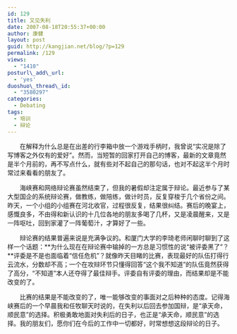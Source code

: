 ```yaml
---
id: 129
title: 又见失利
date: 2007-08-18T20:55:37+00:00
author: 康健
layout: post
guid: http://kangjian.net/blog/?p=129
permalink: /129
views:
  - "1410"
posturl\_add\_url:
  - 'yes'
duoshuo\_thread\_id:
  - "3580297"
categories:
  - Debating
tags:
  - 培训
  - 辩论
---
```

　　在解释为什么总是在出差的行李箱中放一个游戏手柄时，我曾说“实况是除了写博客之外仅有的爱好”。然而，当短暂的回家打开自己的博客，最新的文章竟然是半个月前的，再不写点什么，就有些对不起自己的那句话，也对不起这半个月时常过来看看的朋友了。

　　海峡赛和网络辩论赛虽然结束了，但我的暑假却注定属于辩论。最近参与了某大型国企的系统辩论赛，做教练，做陪练，做计时员，反复穿梭于几个省份之间。昨天，一个小组的小组赛在河北收官，过程很反复，结果很纠结。赛后的晚宴上，感慨良多，不由得和新认识的十几位各地的朋友多喝了几杯，又是凌晨醒来，又是一阵呕吐，回到家灌了一阵葡萄汁，才算好了一些。

　　辩论赛的结果普遍来说是充满争议的。和厦门大学的李琦老师闲聊时聊到了这样一个话题：**为什么现在在辩论赛中输掉的一方总是习惯性的说“被评委黑了”？**评委是不是也面临着“信任危机”？就像昨天目睹的比赛，表现最好的队伍打得行云流水，分数却不高；一个在攻辩环节只懂得回答“这个我不知道”的队伍竟然获得了高分，“不知道”本人还夺得了最佳辩手。评委自有评委的理由，而结果却是不能改变的了。

　　比赛的结果是不能改变的了，唯一能够改变的事面对之后种种的态度。记得海峡赛后的一个早晨我和任牧聊天时说的，在失利以后回去参加国辩，是“承天命，顺民意”的选择。积极勇敢地面对失利后的日子，也正是“承天命，顺民意”的选择。我的朋友们，愿你们在今后的工作中一切都好，时常想想这段辩论的日子。